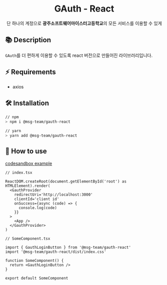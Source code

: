 <div align="center">
  <h1>GAuth - React</h1>

  <p>단 하나의 계정으로 <strong>광주소프트웨어마이스터고등학교</strong>의 모든 서비스를 이용할 수 있게</p>
</div>

## 📚 Description

`GAuth`를 더 편하게 이용할 수 있도록 react 버전으로 만들어진 라이브러리입니다.

## ⚡ Requirements

- axios

## 🛠️ Installation

```bash
// npm
> npm i @msg-team/gauth-react

// yarn
> yarn add @msg-team/gauth-react
```

## 🙋 How to use

[codesandbox example](https://codesandbox.io/p/sandbox/intelligent-bash-bynhop)

```tsx
// index.tsx

ReactDOM.createRoot(document.getElementById('root') as HTMLElement).render(
  <GauthProvider
    redirectUri='http://localhost:3000'
    clientId='client id'
    onSuccess={async (code) => {
      console.log(code)
    }}
  >
    <App />
  </GauthProvider>
)
```

```tsx
// SomeComponent.tsx

import { GauthLoginButton } from '@msg-team/gauth-react'
import '@msg-team/gauth-react/dist/index.css'

function SomeComponent() {
  return <GauthLoginButton />
}

export default SomeComponent
```
